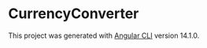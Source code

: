 # CurrencyConverter

This project was generated with [Angular CLI](https://github.com/angular/angular-cli) version 14.1.0.

